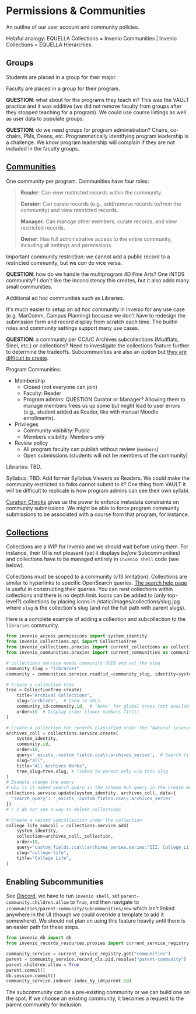 # Permissions & Communities

An outline of our user account and community policies.

Helpful analogy: EQUELLA Collections = Invenio Communities | Invenio Collections = EQUELLA Hierarchies.

## Groups

Students are placed in a group for their major.

Faculty are placed in a group for their program.

**QUESTION**: what about for the programs they teach in? This was the VAULT practice and it was additive (we did not remove faculty from groups after they stopped teaching for a program). We could use course listings as well as user data to populate groups.

**QUESTION**: do we need groups for program administration? Chairs, co-chairs, PMs, Deans, etc. Programmatically identifying program leadership is a challenge. We _know_ program leadership will complain if they are not included in the faculty groups.

## [Communities](https://inveniordm.docs.cern.ch/use/communities/)

One community per program. Communities have four roles:

> **Reader**: Can view restricted records within the community.
>
> **Curator**: Can curate records (e.g., add/remove records to/from the community) and view restricted records.
>
> **Manager**: Can manage other members, curate records, and view restricted records.
>
> **Owner**: Has full administrative access to the entire community, including all settings and permissions.

Important community restriction: we cannot add a public record to a restricted community, but we _can_ do vice versa.

**QUESTION**: how do we handle the multiprogram 4D Fine Arts? One INTDS community? I don't like the inconsistency this creates, but it also adds many small communities.

Additional ad hoc communities such as Libraries.

It's much easier to setup an ad hoc community in Invenio for any use case (e.g. MarComm, Campus Planning) because we don't have to redesign the submission form and record display from scratch each time. The builtin roles and community settings support many use cases.

**QUESTION**: a community per CCA/C Archives subcollections (Mudflats, Sinel, etc.) or collections? Need to investigate the collections feature further to determine the tradeoffs. Subcommunities are also an option but [they are difficult to create](#enabling-subcommunities).

Program Communities:

- Membership
  - Closed (not everyone can join)
  - Faculty: Reader
  - Program admins: QUESTION Curator or Manager? Allowing them to manage members frees us up some but might lead to user errors (e.g., student added as Reader, like with manual Moodle enrollments).
- Privileges
  - Community visibility: Public
  - Members visibility: Members only
- Review policy
  - All program faculty can publish without review (`members`)
  - Open submissions (students will not be members of the community)

Libraries: TBD.

Syllabus: TBD. Add former Syllabus Viewers as Readers. We could make the community restricted so folks cannot submit to it? One thing from VAULT it will be difficult to replicate is how program admins can see their own syllabi.

[Curation Checks](https://inveniordm.docs.cern.ch/operate/customize/curation-checks/) gives us the power to enforce metadata constraints on community submissions. We might be able to force program community submissions to be associated with a course from that program, for instance.

## [Collections](https://inveniordm.docs.cern.ch/operate/customize/collections/)

Collections are a WIP for Invenio and we should wait before using them. For instance, their UI is not pleasant (yet it displays _before_ Subcommunities) and collections have to be managed entirely in `invenio shell` code (see below).

Collections must be scoped to a community (v13 limitation). Collections are similar to hyperlinks to specific OpenSearch queries. [The search help page](https://inveniordm.web.cern.ch/help/search) is useful in constructing their queries. You can nest collections within collections and there is no depth limit. Icons can be added to (only top-level?) collections by placing icons in /static/images/collections/slug.jpg where `slug` is the collection's slug (and not the full path with parent slugs).

Here is a complete example of adding a collection and subcollection to the `libraries` community.

```python
from invenio_access.permissions import system_identity
from invenio_collections.api import CollectionTree
from invenio_collections.proxies import current_collections as collections
from invenio_communities.proxies import current_communities as communities

# collections service needs community UUID and not the slug
community_slug = "libraries"
community = communities.service.read(id_=community_slug, identity=system_identity)

# Create a collection tree
tree = CollectionTree.create(
    title="Archival Collections",
    slug="archives",  # Used in URLs
    community_id=community.id,  # `None` for global trees (not available in v13)
    order=10  # Display order (lower numbers first)
)

# Create a collection for records classified under the "Natural sciences" subject
archives_coll = collections.service.create(
    system_identity,
    community.id,
    order=10,
    query='_exists_:custom_fields.cca\\:archives_series',  # Search filter
    slug="all",
    title="All Archives Works",
    tree_slug=tree.slug, # linked to parent only via this slug
)
# Example change the query
# why is it named search_query in the schema but query in the create method?!?
collections.service.update(system_identity, archives_coll, data={
  "search_query": '_exists_:custom_fields.cca\\:archives_series'
})
# ! I do not see a way to delete collections

# Create a nested subcollection under the collection
college_life_subcoll = collections.service.add(
    system_identity,
    collection=archives_coll._collection,
    order=10,
    query='custom_fields.cca\\:archives_series.series:"III. College Life"',  # Search filter (added to the parent's)
    slug="college-life",
    title="College Life",
)
```

## Enabling Subcommunities

See [Discord](https://discord.com/channels/692989811736182844/704625518552547329/1423350740801421372), we have to run `invenio shell`, set `parent-community.children.allow` to `True`, and then navigate to `/communities/parent-community/subcommunities/new` which isn't linked anywhere in the UI (though we could override a template to add it somewhere). We should not plan on using this feature heavily until there is an easier path for these steps.

```python
from invenio_db import db
from invenio_records_resources.proxies import current_service_registry

community_service = current_service_registry.get("communities")
parent = community_service.record_cls.pid.resolve("parent-community")
parent.children.allow = True
parent.commit()
db.session.commit()
community_service.indexer.index_by_id(parent.id)
```

The subcommunity can be a pre-existing community or we can build one on the spot. If we choose an existing community, it becomes a request to the parent community for inclusion.
